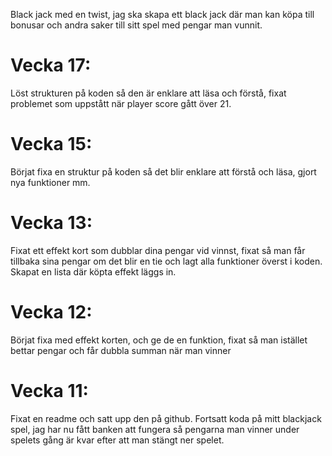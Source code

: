 Black jack med en twist, jag ska skapa ett black jack där man kan köpa till bonusar och andra saker till sitt spel med pengar man vunnit.

# Vecka 17:
Löst strukturen på koden så den är enklare att läsa och förstå, fixat problemet som uppstått när player score gått över 21.

# Vecka 15:
Börjat fixa en struktur på koden så det blir enklare att förstå och läsa, gjort nya funktioner mm.

# Vecka 13:
Fixat ett effekt kort som dubblar dina pengar vid vinnst, fixat så man får tillbaka sina pengar om det blir en tie och lagt alla funktioner överst i koden.
Skapat en lista där köpta effekt läggs in.

# Vecka 12:
Börjat fixa med effekt korten, och ge de en funktion, fixat så man istället bettar pengar och får dubbla summan när man vinner

# Vecka 11: 
Fixat en readme och satt upp den på github. Fortsatt koda på mitt blackjack spel, jag har nu fått banken att fungera så pengarna man vinner under spelets gång är kvar efter att man stängt ner spelet.

